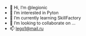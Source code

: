 - 👋 Hi, I’m @legionic
- 👀 I’m interested in Pyton
- 🌱 I’m currently learning SkillFactory
- 💞️ I’m looking to collaborate on ...
- 📫 lego1@mail.ru

<!---
legionic/legionic is a ✨ special ✨ repository because its `README.md` (this file) appears on your GitHub profile.
You can click the Preview link to take a look at your changes.
--->
